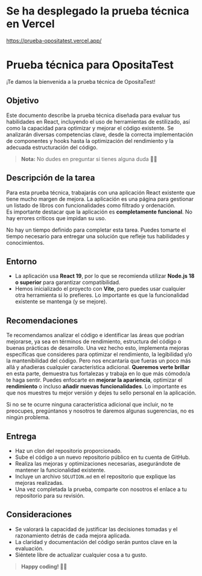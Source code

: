 # Se ha desplegado la prueba técnica en Vercel
https://prueba-opositatest.vercel.app/

# Prueba técnica para OpositaTest  

¡Te damos la bienvenida a la prueba técnica de OpositaTest!


## Objetivo  

Este documento describe la prueba técnica diseñada para evaluar tus habilidades en React, incluyendo el uso de herramientas de estilizado, así como la capacidad para optimizar y mejorar el código existente. Se analizarán diversas competencias clave, desde la correcta implementación de componentes y hooks hasta la optimización del rendimiento y la adecuada estructuración del código.  

> **Nota:** No dudes en preguntar si tienes alguna duda ✌🏼  


## Descripción de la tarea  

Para esta prueba técnica, trabajarás con una aplicación React existente que tiene mucho margen de mejora. La aplicación es una página para gestionar un listado de libros con funcionalidades como filtrado y ordenación.  
Es importante destacar que la aplicación es **completamente funcional**. No hay errores críticos que impidan su uso.  

No hay un tiempo definido para completar esta tarea. Puedes tomarte el tiempo necesario para entregar una solución que refleje tus habilidades y conocimientos.  


## Entorno  

- La aplicación usa **React 19**, por lo que se recomienda utilizar **Node.js 18 o superior** para garantizar compatibilidad.  
- Hemos inicializado el proyecto con **Vite**, pero puedes usar cualquier otra herramienta si lo prefieres. Lo importante es que la funcionalidad existente se mantenga (y se mejore).  


## Recomendaciones  

Te recomendamos analizar el código e identificar las áreas que podrían mejorarse, ya sea en términos de rendimiento, estructura del código o buenas prácticas de desarrollo.
Una vez hecho esto, implementa mejoras específicas que consideres para optimizar el rendimiento, la legibilidad y/o la mantenibilidad del código. Pero nos encantaría que fueras un poco más allá y añadieras cualquier característica adicional. **Queremos verte brillar** en esta parte, demuestra tus fortalezas y trabaja en lo que más cómodo/a te haga sentir.
Puedes enfocarte en **mejorar la apariencia**, optimizar el **rendimiento** o incluso **añadir nuevas funcionalidades**. Lo importante es que nos muestres tu mejor versión y dejes tu sello personal en la aplicación.
 
Si no se te ocurre ninguna característica adicional que incluir, no te preocupes, pregúntanos y nosotros te daremos algunas sugerencias, no es ningún problema.
 

## Entrega  

- Haz un clon del repositorio proporcionado.  
- Sube el código a un nuevo repositorio público en tu cuenta de GitHub.  
- Realiza las mejoras y optimizaciones necesarias, asegurándote de mantener la funcionalidad existente.  
- Incluye un archivo `SOLUTION.md` en el repositorio que explique las mejoras realizadas.  
- Una vez completada la prueba, comparte con nosotros el enlace a tu repositorio para su revisión.  


## Consideraciones  

- Se valorará la capacidad de justificar las decisiones tomadas y el razonamiento detrás de cada mejora aplicada.  
- La claridad y documentación del código serán puntos clave en la evaluación.  
- Siéntete libre de actualizar cualquier cosa a tu gusto.  

> **Happy coding! 🚀🚀**
